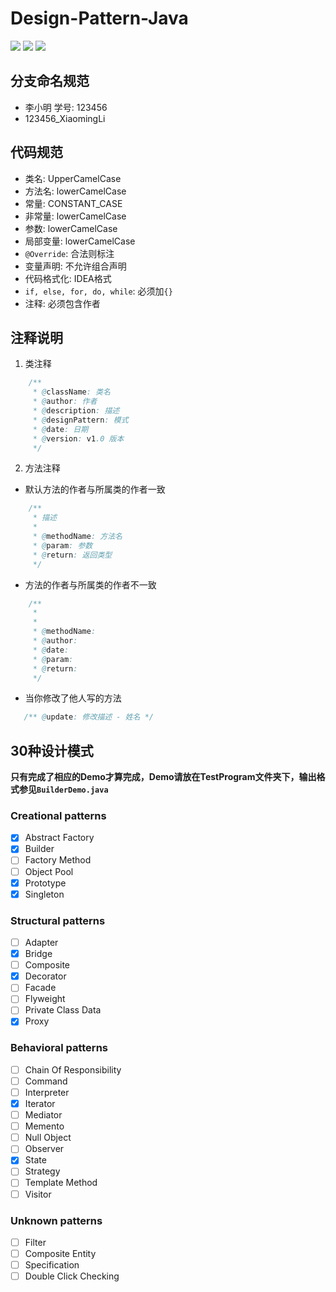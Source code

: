 # Design-Pattern-Java

![](https://img.shields.io/badge/Language-Java-green)	![](https://img.shields.io/badge/Number%20of%20team-10-orange)  ![](https://img.shields.io/github/last-commit/YagoToasa/Design-Pattern-Java)
## 分支命名规范
- 李小明 学号: 123456
- 123456_XiaomingLi



## 代码规范
- 类名: UpperCamelCase
- 方法名: lowerCamelCase
- 常量: CONSTANT_CASE
- 非常量: lowerCamelCase
- 参数: lowerCamelCase
- 局部变量: lowerCamelCase
- `@Override`: 合法则标注
- 变量声明: 不允许组合声明
- 代码格式化: IDEA格式
- `if, else, for, do, while`: 必须加`{}`
- 注释: 必须包含作者


## 注释说明
1. 类注释
```java
    /**
     * @className: 类名
     * @author: 作者
     * @description: 描述
     * @designPattern: 模式
     * @date: 日期
     * @version: v1.0 版本
     */
```
2. 方法注释
- 默认方法的作者与所属类的作者一致
```java
    /**
     * 描述
     * 
     * @methodName: 方法名
     * @param: 参数
     * @return: 返回类型
     */
```
- 方法的作者与所属类的作者不一致
```java
    /**
     * 
     * 
     * @methodName:
     * @author:
     * @date:  
     * @param: 
     * @return: 
     */
```
- 当你修改了他人写的方法
```java
   /** @update: 修改描述 - 姓名 */
```


## 30种设计模式
**只有完成了相应的Demo才算完成，Demo请放在TestProgram文件夹下，输出格式参见`BuilderDemo.java`**

### Creational patterns

- [x] Abstract Factory
- [x] Builder
- [ ] Factory Method
- [ ] Object Pool
- [x] Prototype
- [x] Singleton

### Structural patterns

- [ ] Adapter
- [x] Bridge
- [ ] Composite
- [x] Decorator
- [ ] Facade
- [ ] Flyweight
- [ ] Private Class Data
- [x] Proxy

### Behavioral patterns

- [ ] Chain Of Responsibility
- [ ] Command
- [ ] Interpreter
- [x] Iterator
- [ ] Mediator
- [ ] Memento
- [ ] Null Object
- [ ] Observer
- [x] State
- [ ] Strategy
- [ ] Template Method
- [ ] Visitor

### Unknown patterns

- [ ] Filter 
- [ ] Composite Entity 
- [ ] Specification 
- [ ] Double Click Checking 
